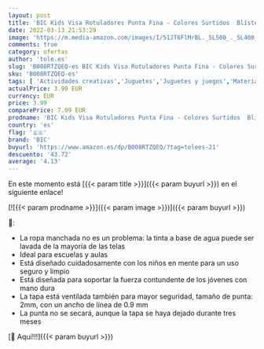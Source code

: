 ```yaml
---
layout: post
title: 'BIC Kids Visa Rotuladores Punta Fina - Colores Surtidos  Blíster de 18 Unidades'
date: 2022-03-13 21:53:29
image: 'https://m.media-amazon.com/images/I/51JT6FlMrBL._SL500_._SL400_.jpg'
comments: true
category: ofertas
author: 'tole.es'
slug: 'B008RTZQEQ-es BIC Kids Visa Rotuladores Punta Fina - Colores Surtidos...'
sku: 'B008RTZQEQ-es'
tags: [ 'Actividades creativas','Juguetes','Juguetes y juegos','Material de escritura y dibujo para niños','Rotuladores de colores para niños','bic','rotuladores', ]
actualPrice: 3.99 EUR
currency: EUR
price: 3.99
comparePrice: 7.09 EUR
prodname: 'BIC Kids Visa Rotuladores Punta Fina - Colores Surtidos  Blíster de 18 Unidades'
country: 'es'
flag: '🇪🇸'
brand: 'BIC'
buyurl: 'https://www.amazon.es/dp/B008RTZQEQ/?tag=tolees-21'
descuento: '43.72'
average: '4.13'
---
```


En este momento está [{{< param title >}}]({{< param buyurl >}}) en el siguiente enlace!

[![{{< param prodname >}}]({{< param image >}})]({{< param buyurl >}})

🔎:

- La ropa manchada no es un problema: la tinta a base de agua puede ser lavada de la mayoría de las telas
- Ideal para escuelas y aulas
- Está diseñado cuidadosamente con los niños en mente para un uso seguro y limpio
- Está diseñada para soportar la fuerza contundente de los jóvenes con mano dura
- La tapa está ventilada también para mayor seguridad, tamaño de punta: 2mm, con un ancho de línea de 0.9 mm
- La punta no se secará, aunque la tapa se haya dejado durante tres meses

[🛒 Aquí!!!]({{< param buyurl >}})
